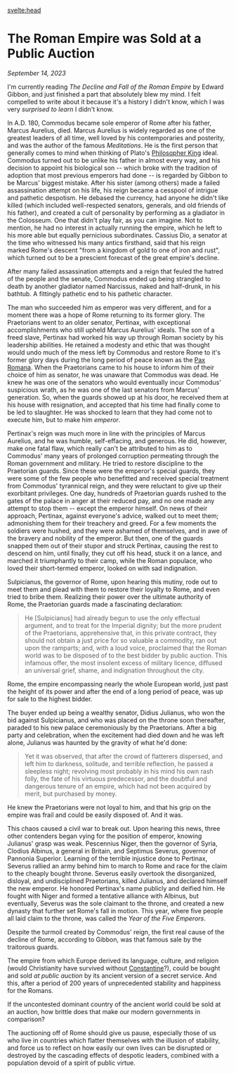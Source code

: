 <svelte:head>

  <title>The Roman Empire was Sold at a Public Auction</title>
  <meta name="description" content="The Roman Empire was the most expansive empire in history, encompassing most of the known world at its height. And yet, near its height, the mighty empire was sold for public auction by it's highest ranking military branch: the Praetorian Guards." />
</svelte:head>

# The Roman Empire was Sold at a Public Auction

_September 14, 2023_

I'm currently reading _The Decline and Fall of the Roman Empire_ by Edward Gibbon, and just finished a part that absolutely blew my mind. I felt compelled to write about it because it's a history I didn't know, which I was very _surprised to learn_ I didn't know.

In A.D. 180, Commodus became sole emperor of Rome after his father, Marcus Aurelius, died. Marcus Aurelius is widely regarded as one of the greatest leaders of all time, well loved by his contemporaries and posterity, and was the author of the famous _Meditations_. He is the first person that generally comes to mind when thinking of Plato's [Philosopher King](https://en.wikipedia.org/wiki/Philosopher_king) ideal. Commodus turned out to be unlike his father in almost every way, and his decision to appoint his biological son -- which broke with the tradition of adoption that most previous emperors had done -- is regarded by Gibbon to be Marcus' biggest mistake. After his sister (among others) made a failed assassination attempt on his life, his reign became a cesspool of intrigue and pathetic despotism. He debased the currency, had anyone he didn't like killed (which included well-respected senators, generals, and old friends of his father), and created a cult of personality by performing as a gladiator in the Colosseum. One that didn't play fair, as you can imagine. Not to mention, he had no interest in actually running the empire, which he left to his more able but equally pernicious subordinates. Cassius Dio, a senator at the time who witnessed his many antics firsthand, said that his reign marked Rome's descent "from a kingdom of gold to one of iron and rust", which turned out to be a prescient forecast of the great empire's decline.

After many failed assassination attempts and a reign that feuled the hatred of the people and the senate, Commodus ended up being strangled to death by another gladiator named Narcissus, naked and half-drunk, in his bathtub. A fittingly pathetic end to his pathetic character.

The man who succeeded him as emperor was very different, and for a moment there was a hope of Rome returning to its former glory. The Praetorians went to an older senator, Pertinax, with exceptional accomplishments who still upheld Marcus Aurelius' ideals. The son of a freed slave, Pertinax had worked his way up through Roman society by his leadership abilities. He retained a modesty and ethic that was thought would undo much of the mess left by Commodus and restore Rome to it's former glory days during the long period of peace known as the [Pax Romana](https://en.wikipedia.org/wiki/Pax_Romana). When the Praetorians came to his house to inform him of their choice of him as senator, he was unaware that Commodus was dead. He knew he was one of the senators who would eventually incur Commodus' suspicious wrath, as he was one of the last senators from Marcus' generation. So, when the guards showed up at his door, he received them at his house with resignation, and accepted that his time had finally come to be led to slaughter. He was shocked to learn that they had come not to execute him, but to make him _emperor_.

Pertinax's reign was much more in line with the principles of Marcus Aurelius, and he was humble, self-effacing, and generous. He did, however, make one fatal flaw, which really can't be attributed to him as to Commodus' many years of prolonged corruption permeating through the Roman government and military. He tried to restore discipline to the Praetorian guards. Since these were the emperor's special guards, they were some of the few people who benefitted and received special treatment from Commodus' tyrannical reign, and they were reluctant to give up their exorbitant privileges. One day, hundreds of Praetorian guards rushed to the gates of the palace in anger at their reduced pay, and no one made any attempt to stop them -- except the emperor himself. On news of their approach, Pertinax, against everyone's advice, walked out to meet them; admonishing them for their treachery and greed. For a few moments the soldiers were hushed, and they were ashamed of themselves, and in awe of the bravery and nobility of the emperor. But then, one of the guards snapped them out of their stupor and struck Pertinax, causing the rest to descend on him, until finally, they cut off his head, stuck it on a lance, and marched it triumphantly to their camp, while the Roman populace, who loved their short-termed emperor, looked on with sad indignation.

Sulpicianus, the governor of Rome, upon hearing this mutiny, rode out to meet them and plead with them to restore their loyalty to Rome, and even tried to bribe them. Realizing their power over the ultimate authority of Rome, the Praetorian guards made a fascinating declaration:

> He [Sulpicianus] had already begun to use the only effectual argument, and to treat for the Imperial dignity; but the more prudent of the Praetorians, apprehensive that, in this private contract, they should not obtain a just price for so valuable a commodity, ran out upon the ramparts; and, with a loud voice, proclaimed that the Roman world was to be disposed of to the best bidder by public auction. This infamous offer, the most insolent excess of military licence, diffused an universal grief, shame, and indignation throughout the city.

Rome, the empire encompassing nearly the whole European world, just past the height of its power and after the end of a long period of peace, was up for sale to the highest bidder.

The buyer ended up being a wealthy senator, Didius Julianus, who won the bid against Sulpicianus, and who was placed on the throne soon thereafter, paraded to his new palace ceremoniously by the Praetorians. After a big party and celebration, when the excitement had died down and he was left alone, Julianus was haunted by the gravity of what he'd done:

> Yet it was observed, that after the crowd of flatterers dispersed, and left him to darkness, solitude, and terrible reflection, he passed a sleepless night; revolving most probably in his mind his own rash folly, the fate of his virtuous predecessor, and the doubtful and dangerous tenure of an empire, which had not been acquired by merit, but purchased by money.

He knew the Praetorians were not loyal to him, and that his grip on the empire was frail and could be easily disposed of. And it was.

This chaos caused a civil war to break out. Upon hearing this news, three other contenders began vying for the position of emperor, knowing Julianus' grasp was weak. Pescennius Niger, then the governor of Syria, Clodius Albinus, a general in Britain, and Septimus Severus, governor of Pannonia Superior. Learning of the terrible injustice done to Pertinax, Severus rallied an army behind him to march to Rome and race for the claim to the cheaply bought throne. Severus easily overtook the disorganized, disloyal, and undisciplined Praetorians, killed Julianus, and declared himself the new emperor. He honored Pertinax's name publicly and deified him. He fought with Niger and formed a tentative alliance with Albinus, but eventually, Severus was the sole claimant to the throne, and created a new dynasty that further set Rome's fall in motion. This year, where five people all laid claim to the throne, was called the _Year of the Five Emperors_.

Despite the turmoil created by Commodus' reign, the first real cause of the decline of Rome, according to Gibbon, was that famous sale by the traitorous guards.

The empire from which Europe derived its language, culture, and religion (would Christianity have survived without [Constantine](https://en.wikipedia.org/wiki/Constantine_the_Great)?), could be bought and sold _at public auction_ by its ancient version of a secret service. And this, after a period of 200 years of unprecedented stability and happiness for the Romans.

If the uncontested dominant country of the ancient world could be sold at an auction, how brittle does that make our modern governments in comparison?

The auctioning off of Rome should give us pause, especially those of us who live in countries which flatter themselves with the illusion of stability, and force us to reflect on how easily our own lives can be disrupted or destroyed by the cascading effects of despotic leaders, combined with a population devoid of a spirit of public virtue.
